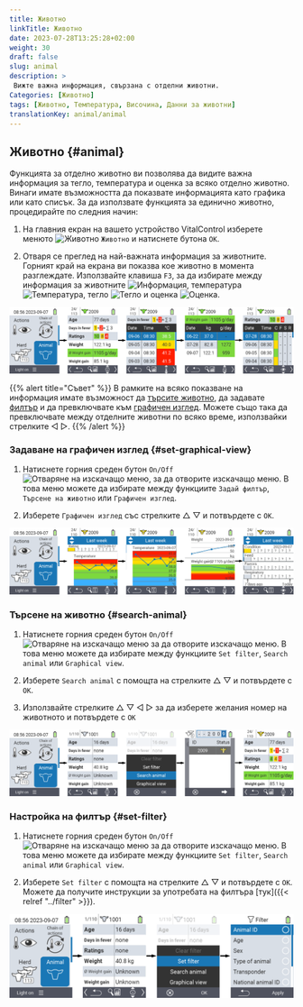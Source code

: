 ```yaml
---
title: Животно
linkTitle: Животно
date: 2023-07-28T13:25:28+02:00
weight: 30
draft: false
slug: animal
description: >
 Вижте важна информация, свързана с отделни животни.
Categories: [Животно]
tags: [Животно, Температура, Височина, Данни за животни]
translationKey: animal/animal
---
```

## Животно {#animal}

Функцията за отделно животно ви позволява да видите важна информация за тегло, температура и оценка за всяко отделно животно. Винаги имате възможността да показвате информацията като графика или като списък. За да използвате функцията за единично животно, процедирайте по следния начин:

1. На главния екран на вашето устройство VitalControl изберете менюто <img src="/icons/main/animal.svg" width="35" align="bottom" alt="Животно" /> `Животно` и натиснете бутона `OK`.

2. Отваря се преглед на най-важната информация за животните. Горният край на екрана ви показва кое животно в момента разглеждате. Използвайте клавиша `F3`, за да избирате между информация за животните <img src="/icons/footer/info.svg" width="20" align="bottom" alt="Информация" />, температура <img src="/icons/actions/temperature.svg" width="10" align="bottom" alt="Температура" />, тегло  <img src="/icons/actions/weight.svg" width="20" align="bottom" alt="Тегло" /> и оценка <img src="/icons/actions/rating.svg" width="25" align="bottom" alt="Оценка" />.

![VitalControl: Меню Животно](images/list.png "Показване като списък")

{{% alert title="Съвет"  %}}
В рамките на всяко показване на информация имате възможност да [търсите животно](#search-animal), да задавате [филтър](#set-filter) и да превключвате към [графичен изглед](#set-graphical-view).
Можете също така да превключвате между отделните животни по всяко време, използвайки стрелките ◁ ▷.
{{% /alert %}}

### Задаване на графичен изглед {#set-graphical-view}

1. Натиснете горния среден бутон `On/Off` <img src="/icons/footer/search_chart.svg" width="40" align="bottom" alt="Отваряне на изскачащо меню" />, за да отворите изскачащо меню. В това меню можете да избирате между функциите `Задай филтър`, `Търсене на животно` или `Графичен изглед`.

2. Изберете `Графичен изглед` със стрелките △ ▽ и потвърдете с `OK`.

![VitalControl: Меню Животно](images/graphic.png "Представяне като графика")

### Търсене на животно {#search-animal}	

1. Натиснете горния среден бутон `On/Off` <img src="/icons/footer/search_chart.svg" width="40" align="bottom" alt="Отваряне на изскачащо меню" /> за да отворите изскачащо меню. В това меню можете да избирате между функциите `Set filter`, `Search animal` или `Graphical view`.

2. Изберете `Search animal` с помощта на стрелките △ ▽ и потвърдете с `OK`.

3. Използвайте стрелките △ ▽ ◁ ▷ за да изберете желания номер на животното и потвърдете с `OK`

![VitalControl: Меню Животно](images/search.png "Търсене на животно")

### Настройка на филтър {#set-filter}

1. Натиснете горния среден бутон `On/Off` <img src="/icons/footer/search_chart.svg" width="40" align="bottom" alt="Отваряне на изскачащо меню" /> за да отворите изскачащо меню. В това меню можете да избирате между функциите `Set filter`, `Search animal` или `Graphical view`.

2. Изберете `Set filter` с помощта на стрелките △ ▽ и потвърдете с `OK`.
Можете да получите инструкции за употребата на филтъра [тук]({{< relref "../filter" >}}).

![VitalControl: Меню Животно](images/filter.png "Настройка на филтър")
